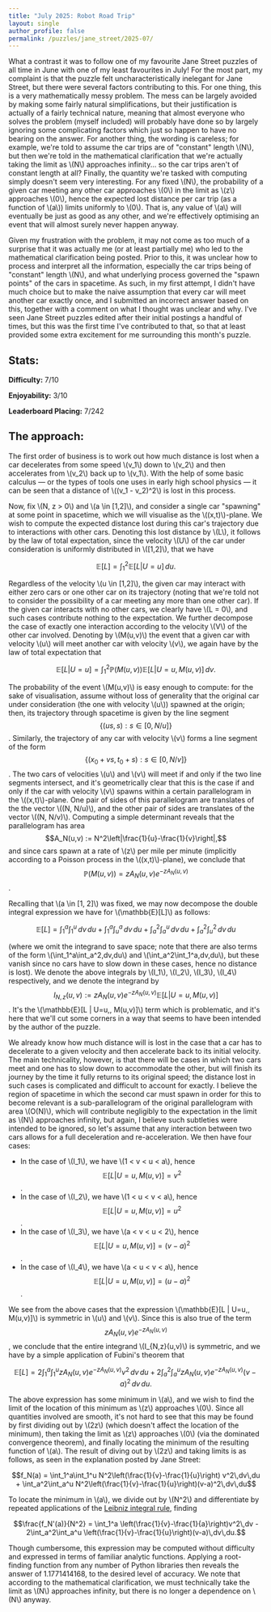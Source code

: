 ```yaml
---
title: "July 2025: Robot Road Trip"
layout: single
author_profile: false
permalink: /puzzles/jane_street/2025-07/
---
```


What a contrast it was to follow one of my favourite Jane Street puzzles of all time in June with one of my least favourites in July! For the most part, my complaint is that the puzzle felt uncharacteristically inelegant for Jane Street, but there were several factors contributing to this. For one thing, this is a very mathematically messy problem. The mess can be largely avoided by making some fairly natural simplifications, but their justification is actually of a fairly technical nature, meaning that almost everyone who solves the problem (myself included) will probably have done so by largely ignoring some complicating factors which just so happen to have no bearing on the answer. For another thing, the wording is careless; for example, we're told to assume the car trips are of "constant" length \\(N\\), but then we're told in the mathematical clarification that we're actually taking the limit as \\(N\\) approaches infinity... so the car trips aren't of constant length at all? Finally, the quantity we're tasked with computing simply doesn't seem very interesting. For any fixed \\(N\\), the probability of a given car meeting any other car approaches \\(0\\) in the limit as \\(z\\) approaches \\(0\\), hence the expected lost distance per car trip (as a function of \\(a\\)) limits uniformly to \\(0\\). That is, any value of \\(a\\) will eventually be just as good as any other, and we're effectively optimising an event that will almost surely never happen anyway.

Given my frustration with the problem, it may not come as too much of a surprise that it was actually me (or at least partially me) who led to the mathematical clarification being posted. Prior to this, it was unclear how to process and interpret all the information, especially the car trips being of "constant" length \\(N\\), and what underlying process governed the "spawn points" of the cars in spacetime. As such, in my first attempt, I didn't have much choice but to make the naive assumption that every car will meet another car exactly once, and I submitted an incorrect answer based on this, together with a comment on what I thought was unclear and why. I've seen Jane Street puzzles edited after their initial postings a handful of times, but this was the first time I've contributed to that, so that at least provided some extra excitement for me surrounding this month's puzzle.

## Stats:

**Difficulty:** 7/10

**Enjoyability:** 3/10

**Leaderboard Placing:** 7/242

## The approach:

The first order of business is to work out how much distance is lost when a car decelerates from some speed \\(v_1\\) down to \\(v_2\\) and then accelerates from \\(v_2\\) back up to \\(v_1\\). With the help of some basic calculus — or the types of tools one uses in early high school physics — it can be seen that a distance of \\((v_1 - v_2)^2\\) is lost in this process.

Now, fix \\(N, z > 0\\) and \\(a \in [1,2]\\), and consider a single car "spawning" at some point in spacetime, which we will visualise as the \\((x,t)\\)-plane. We wish to compute the expected distance lost during this car's trajectory due to interactions with other cars. Denoting this lost distance by \\(L\\), it follows by the law of total expectation, since the velocity \\(U\\) of the car under consideration is uniformly distributed in \\([1,2]\\), that we have

$$\mathbb{E}[L] = \int_1^2 \mathbb{E}[L | U=u]\,du.$$

Regardless of the velocity \\(u \in [1,2]\\), the given car may interact with either zero cars or one other car on its trajectory (noting that we're told not to consider the possibility of a car meeting any more than one other car). If the given car interacts with no other cars, we clearly have \\(L = 0\\), and such cases contribute nothing to the expectation. We further decompose the case of exactly one interaction according to the velocity \\(V\\) of the other car involved. Denoting by \\(M(u,v)\\) the event that a given car with velocity \\(u\\) will meet another car with velocity \\(v\\), we again have by the law of total expectation that

$$\mathbb{E}[L | U = u] = \int_1^2 \mathbb{P}(M(u,v))\mathbb{E}[L | U=u,\, M(u,v)]\,dv.$$

The probability of the event \\(M(u,v)\\) is easy enough to compute: for the sake of visualisation, assume without loss of generality that the original car under consideration (the one with velocity \\(u\\)) spawned at the origin; then, its trajectory through spacetime is given by the line segment
$$\{(us, s) : s \in [0, N/u]\}$$.
Similarly, the trajectory of any car with velocity \\(v\\) forms a line segment of the form
$$\{(x_0 + vs, t_0 + s) : s \in [0, N/v]\}$$.
The two cars of velocities \\(u\\) and \\(v\\) will meet if and only if the two line segments intersect, and it's geometrically clear that this is the case if and only if the car with velocity \\(v\\) spawns within a certain parallelogram in the \\((x,t)\\)-plane. One pair of sides of this parallelogram are translates of the the vector \\((N, N/u)\\), and the other pair of sides are translates of the vector \\((N, N/v)\\). Computing a simple determinant reveals that the parallelogram has area 
$$A_N(u,v) := N^2\left|\frac{1}{u}-\frac{1}{v}\right|,$$
and since cars spawn at a rate of \\(z\\) per mile per minute (implicitly according to a Poisson process in the \\((x,t)\\)-plane), we conclude that $$\mathbb{P}(M(u,v)) = zA_N(u,v)e^{-zA_N(u,v)}$$.

Recalling that \\(a \in [1, 2]\\) was fixed, we may now decompose the double integral expression we have for \\(\mathbb{E}[L]\\) as follows:

$$\mathbb{E}[L] = \int_1^a\int_1^u\,dv\,du + \int_1^a\int_u^a\,dv\,du + \int_a^2\int_a^u\,dv\,du + \int_a^2\int_u^2\,dv\,du$$

(where we omit the integrand to save space; note that there are also terms of the form \\(\int_1^a\int_a^2\,dv\,du\\) and \\(\int_a^2\int_1^a\,dv\,du\\), but these vanish since no cars have to slow down in these cases, hence no distance is lost). We denote the above integrals by \\(I_1\\), \\(I_2\\), \\(I_3\\), \\(I_4\\) respectively, and we denote the integrand by
$$I_{N,z}(u,v) := zA_N(u,v)e^{-zA_N(u,v)}\mathbb{E}[L | U=u,\, M(u,v)]$$.
It's the \\(\mathbb{E}[L | U=u,\, M(u,v)]\\) term which is problematic, and it's here that we'll cut some corners in a way that seems to have been intended by the author of the puzzle.

We already know how much distance will is lost in the case that a car has to decelerate to a given velocity and then accelerate back to its initial velocity. The main technicality, however, is that there will be cases in which two cars meet and one has to slow down to accommodate the other, but will finish its journey by the time it fully returns to its original speed; the distance lost in such cases is complicated and difficult to account for exactly. I believe the region of spacetime in which the second car must spawn in order for this to become relevant is a sub-parallelogram of the original parallelogram with area \\(O(N)\\), which will contribute negligibly to the expectation in the limit as \\(N\\) approaches infinity, but again, I believe such subtleties were intended to be ignored, so let's assume that any interaction between two cars allows for a full deceleration and re-acceleration. We then have four cases:
- In the case of \\(I_1\\), we have \\(1 < v < u < a\\), hence
$$\mathbb{E}[L | U=u,\, M(u,v)] = v^2$$.
- In the case of \\(I_2\\), we have \\(1 < u < v < a\\), hence
$$\mathbb{E}[L | U=u,\, M(u,v)] = u^2$$.
- In the case of \\(I_3\\), we have \\(a < v < u < 2\\), hence
$$\mathbb{E}[L | U=u,\, M(u,v)] = (v-a)^2$$.
- In the case of \\(I_4\\), we have \\(a < u < v < a\\), hence
$$\mathbb{E}[L | U=u,\, M(u,v)] = (u-a)^2$$.

We see from the above cases that the expression \\(\mathbb{E}[L | U=u,\, M(u,v)]\\) is symmetric in \\(u\\) and \\(v\\). Since this is also true of the term
$$zA_N(u,v)e^{-zA_N(u,v)}$$,
we conclude that the entire integrand \\(I_{N,z}(u,v)\\) is symmetric, and we have by a simple application of Fubini's theorem that

$$\mathbb{E}[L] = 2\int_1^a\int_1^u zA_N(u,v)e^{-zA_N(u,v)} v^2\,dv\,du + 2\int_a^2\int_a^u zA_N(u,v)e^{-zA_N(u,v)}(v-a)^2\,dv\,du.$$

The above expression has some minimum in \\(a\\), and we wish to find the limit of the location of this minimum as \\(z\\) approaches \\(0\\). Since all quantities involved are smooth, it's not hard to see that this may be found by first dividing out by \\(2z\\) (which doesn't affect the location of the minimum), then taking the limit as \\(z\\) approaches \\(0\\) (via the dominated convergence theorem), and finally locating the minimum of the resulting function of \\(a\\). The result of diving out by \\(2z\\) and taking limits is as follows, as seen in the explanation posted by Jane Street:

$$f_N(a) = \int_1^a\int_1^u N^2\left(\frac{1}{v}-\frac{1}{u}\right) v^2\,dv\,du + \int_a^2\int_a^u N^2\left(\frac{1}{v}-\frac{1}{u}\right)(v-a)^2\,dv\,du$$

To locate the minimum in \\(a\\), we divide out by \\(N^2\\) and differentiate by repeated applications of the <a href="https://en.wikipedia.org/wiki/Leibniz_integral_rule" target="_blank" rel="noopener noreferrer">Leibniz integral rule</a>, finding

$$\frac{f_N'(a)}{N^2} = \int_1^a \left(\frac{1}{v}-\frac{1}{a}\right)v^2\,dv - 2\int_a^2\int_a^u \left(\frac{1}{v}-\frac{1}{u}\right)(v-a)\,dv\,du.$$

Though cumbersome, this expression may be computed without difficulty and expressed in terms of familiar analytic functions. Applying a root-finding function from any number of Python libraries then reveals the answer of 1.1771414168, to the desired level of accuracy. We note that according to the mathematical clarification, we must technically take the limit as \\(N\\) approaches infinity, but there is no longer a dependence on \\(N\\) anyway.